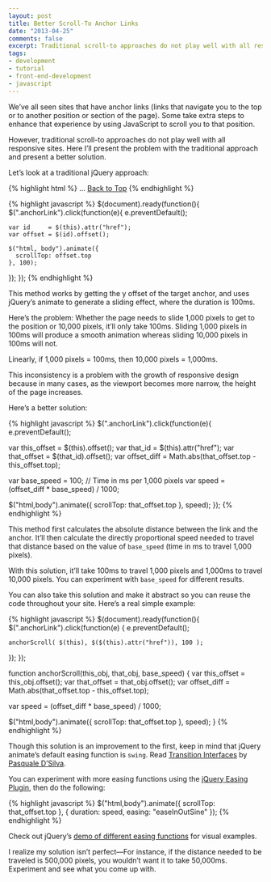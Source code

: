 ```yaml
---
layout: post
title: Better Scroll-To Anchor Links
date: "2013-04-25"
comments: false
excerpt: Traditional scroll-to approaches do not play well with all responsive sites. Here I’ll present the problem with the traditional approach and present a better solution.
tags:
- development
- tutorial
- front-end-development
- javascript
---
```


We’ve all seen sites that have anchor links (links that navigate you to the top or to another position or section of the page). Some take extra steps to enhance that experience by using JavaScript to scroll you to that position.

However, traditional scroll-to approaches do not play well with all responsive sites. Here I’ll present the problem with the traditional approach and present a better solution.

Let’s look at a traditional jQuery approach:

{% highlight html %}
<a id="#top"></a>
...
<a href="#top" class="anchorLink">Back to Top</a>
{% endhighlight %}

{% highlight javascript %}
$(document).ready(function(){
  $(".anchorLink").click(function(e){
    e.preventDefault();
 
    var id     = $(this).attr("href");
    var offset = $(id).offset();
 
    $("html, body").animate({
      scrollTop: offset.top
    }, 100);
  });
});
{% endhighlight %}

This method works by getting the y offset of the target anchor, and uses jQuery’s animate to generate a sliding effect, where the duration is 100ms.

Here’s the problem: Whether the page needs to slide 1,000 pixels to get to the position or 10,000 pixels, it’ll only take 100ms. Sliding 1,000 pixels in 100ms will produce a smooth animation whereas sliding 10,000 pixels in 100ms will not.

Linearly, if 1,000 pixels = 100ms, then 10,000 pixels = 1,000ms.

This inconsistency is a problem with the growth of responsive design because in many cases, as the viewport becomes more narrow, the height of the page increases.

Here’s a better solution:

{% highlight javascript %}
$(".anchorLink").click(function(e){
  e.preventDefault();
 
  var this_offset = $(this).offset();
  var that_id     = $(this).attr("href");
  var that_offset = $(that_id).offset();
  var offset_diff = Math.abs(that_offset.top - this_offset.top);
 
  var base_speed  = 100; // Time in ms per 1,000 pixels
  var speed       = (offset_diff * base_speed) / 1000;
  
  $("html,body").animate({
    scrollTop: that_offset.top
  }, speed);
});
{% endhighlight %}

This method first calculates the absolute distance between the link and the anchor. It’ll then calculate the directly proportional speed needed to travel that distance based on the value of `base_speed` (time in ms to travel 1,000 pixels).

With this solution, it’ll take 100ms to travel 1,000 pixels and 1,000ms to travel 10,000 pixels. You can experiment with `base_speed` for different results.

You can also take this solution and make it abstract so you can reuse the code throughout your site. Here’s a real simple example:

{% highlight javascript %}
$(document).ready(function(){
  $(".anchorLink").click(function(e) {
    e.preventDefault();
 
    anchorScroll( $(this), $($(this).attr("href")), 100 );
  });
});
 
function anchorScroll(this_obj, that_obj, base_speed) {
  var this_offset = this_obj.offset();
  var that_offset = that_obj.offset();
  var offset_diff = Math.abs(that_offset.top - this_offset.top);
 
  var speed       = (offset_diff * base_speed) / 1000;
 
  $("html,body").animate({
    scrollTop: that_offset.top
  }, speed);
}
{% endhighlight %}

Though this solution is an improvement to the first, keep in mind that jQuery animate’s default easing function is `swing`. Read <a href="https://medium.com/design-ux/926eb80d64e3" target="_blank">Transition Interfaces</a> by <a href="http://psql.me" target="_blank">Pasquale D’Silva</a>.

You can experiment with more easing functions using the <a href="http://gsgd.co.uk/sandbox/jquery/easing" target="_blank">jQuery Easing Plugin</a>, then do the following:

{% highlight javascript %}
$("html,body").animate({
  scrollTop: that_offset.top
}, {
  duration: speed,
  easing: "easeInOutSine"
});
{% endhighlight %}

Check out jQuery’s <a href="http://jqueryui.com/resources/demos/effect/easing.html">demo of different easing functions</a> for visual examples.

I realize my solution isn’t perfect—For instance, if the distance needed to be traveled is 500,000 pixels, you wouldn’t want it to take 50,000ms. Experiment and see what you come up with.